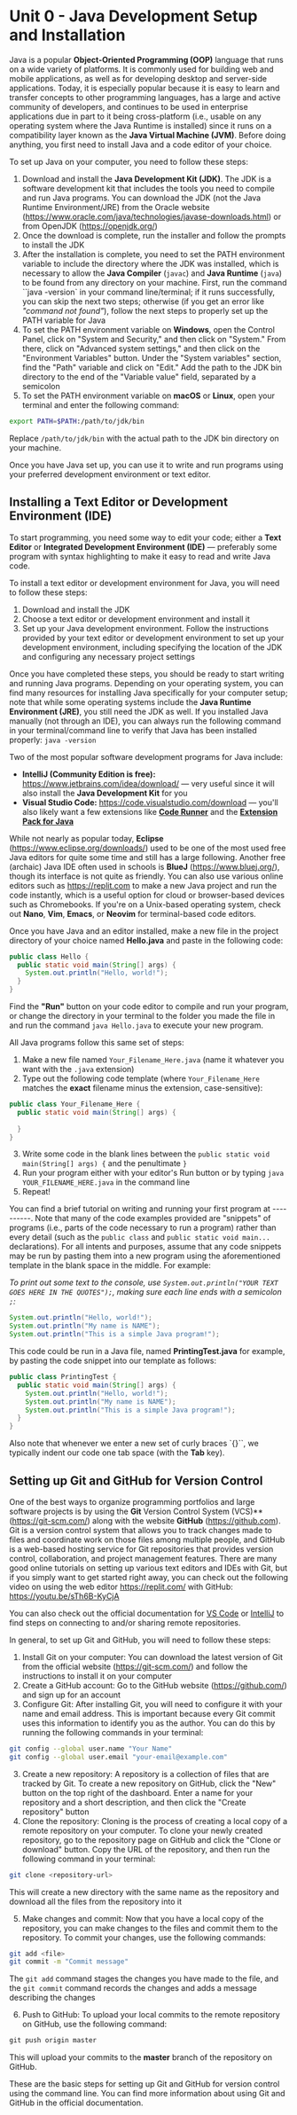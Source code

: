 # Unit 0 - Java Development Setup and Installation
Java is a popular **Object-Oriented Programming (OOP)** language that runs on a wide variety of platforms. It is commonly used for building web and mobile applications, as well as for developing desktop and server-side applications. Today, it is especially popular because it is easy to learn and transfer concepts to other programming languages, has a large and active community of developers, and continues to be used in enterprise applications due in part to it being cross-platform (i.e., usable on any operating system where the Java Runtime is installed) since it runs on a compatibility layer known as the **Java Virtual Machine (JVM)**. Before doing anything, you first need to install Java and a code editor of your choice.

To set up Java on your computer, you need to follow these steps:
1. Download and install the **Java Development Kit (JDK)**. The JDK is a software development kit that includes the tools you need to compile and run Java programs. You can download the JDK (not the Java Runtime Environment/JRE) from the Oracle website (https://www.oracle.com/java/technologies/javase-downloads.html) or from OpenJDK (https://openjdk.org/)
2. Once the download is complete, run the installer and follow the prompts to install the JDK
3. After the installation is complete, you need to set the PATH environment variable to include the directory where the JDK was installed, which is necessary to allow the **Java Compiler** (`javac`) and **Java Runtime** (`java`) to be found from any directory on your machine. First, run the command ``java -version` in your command line/terminal; if it runs successfully, you can skip the next two steps; otherwise (if you get an error like _"command not found"_), follow the next steps to properly set up the PATH variable for Java
4. To set the PATH environment variable on **Windows**, open the Control Panel, click on "System and Security," and then click on "System." From there, click on "Advanced system settings," and then click on the "Environment Variables" button. Under the "System variables" section, find the "Path" variable and click on "Edit." Add the path to the JDK bin directory to the end of the "Variable value" field, separated by a semicolon
5. To set the PATH environment variable on **macOS** or **Linux**, open your terminal and enter the following command:
```bash
export PATH=$PATH:/path/to/jdk/bin
```
Replace `/path/to/jdk/bin` with the actual path to the JDK bin directory on your machine.

Once you have Java set up, you can use it to write and run programs using your preferred development environment or text editor.

## Installing a Text Editor or Development Environment (IDE)
To start programming, you need some way to edit your code; either a **Text Editor** or **Integrated Development Environment (IDE)** — preferably some program with syntax highlighting to make it easy to read and write Java code.

To install a text editor or development environment for Java, you will need to follow these steps:
1. Download and install the JDK
2. Choose a text editor or development environment and install it
3. Set up your Java development environment. Follow the instructions provided by your text editor or development environment to set up your development environment, including specifying the location of the JDK and configuring any necessary project settings

Once you have completed these steps, you should be ready to start writing and running Java programs. Depending on your operating system, you can find many resources for installing Java specifically for your computer setup; note that while some operating systems include the **Java Runtime Environment (JRE)**, you still need the JDK as well. If you installed Java manually (not through an IDE), you can always run the following command in your terminal/command line to verify that Java has been installed properly: `java -version`

Two of the most popular software development programs for Java include:
* **IntelliJ (Community Edition is free):** https://www.jetbrains.com/idea/download/ — very useful since it will also install the **Java Development Kit** for you
* **Visual Studio Code:** https://code.visualstudio.com/download — you'll also likely want a few extensions like [**Code Runner**](https://marketplace.visualstudio.com/items?itemName=formulahendry.code-runner) and the [**Extension Pack for Java**](https://marketplace.visualstudio.com/items?itemName=vscjava.vscode-java-pack)

While not nearly as popular today, **Eclipse** (https://www.eclipse.org/downloads/) used to be one of the most used free Java editors for quite some time and still has a large following. Another free (archaic) Java IDE often used in schools is **BlueJ** (https://www.bluej.org/), though its interface is not quite as friendly. You can also use various online editors such as https://replit.com to make a new Java project and run the code instantly, which is a useful option for cloud or browser-based devices such as Chromebooks. If you're on a Unix-based operating system, check out **Nano**, **Vim**, **Emacs**, or **Neovim** for terminal-based code editors.

Once you have Java and an editor installed, make a new file in the project directory of your choice named **Hello.java** and paste in the following code:
```java
public class Hello {
  public static void main(String[] args) {
    System.out.println("Hello, world!");
  }
}
```
Find the **"Run"** button on your code editor to compile and run your program, or change the directory in your terminal to the folder you made the file in and run the command `java Hello.java` to execute your new program.

All Java programs follow this same set of steps:
1. Make a new file named `Your_Filename_Here.java` (name it whatever you want with the `.java` extension)
2. Type out the following code template (where `Your_Filename_Here` matches the **exact** filename minus the extension, case-sensitive):
```java
public class Your_Filename_Here {
  public static void main(String[] args) {
    
  }
}
```
3. Write some code in the blank lines between the `public static void main(String[] args) {` and the penultimate `}`
4. Run your program either with your editor's Run button or by typing `java YOUR_FILENAME_HERE.java` in the command line
5. Repeat!

You can find a brief tutorial on writing and running your first program at ----------. Note that many of the code examples provided are "snippets" of programs (i.e., parts of the code necessary to run a program) rather than every detail (such as the `public class` and `public static void main...` declarations). For all intents and purposes, assume that any code snippets may be run by pasting them into a new program using the aforementioned template in the blank space in the middle. For example:

_To print out some text to the console, use `System.out.println("YOUR TEXT GOES HERE IN THE QUOTES");`, making sure each line ends with a semicolon `;`:_
```java
System.out.println("Hello, world!");
System.out.println("My name is NAME");
System.out.println("This is a simple Java program!");
```

This code could be run in a Java file, named **PrintingTest.java** for example, by pasting the code snippet into our template as follows:
```java
public class PrintingTest {
  public static void main(String[] args) {
    System.out.println("Hello, world!");
    System.out.println("My name is NAME");
    System.out.println("This is a simple Java program!");
  }
}
```

Also note that whenever we enter a new set of curly braces `{}``, we typically indent our code one tab space (with the **Tab** key).

## Setting up Git and GitHub for Version Control
One of the best ways to organize programming portfolios and large software projects is by using the **Git** Version Control System (VCS)** (https://git-scm.com/) along with the website **GitHub** (https://github.com). Git is a version control system that allows you to track changes made to files and coordinate work on those files among multiple people, and GitHub is a web-based hosting service for Git repositories that provides version control, collaboration, and project management features. There are many good online tutorials on setting up various text editors and IDEs with Git, but if you simply want to get started right away, you can check out the following video on using the web editor https://replit.com/ with GitHub: https://youtu.be/sTh6B-KyCjA

You can also check out the official documentation for [VS Code](https://code.visualstudio.com/docs/sourcecontrol/github) or [IntelliJ](https://www.jetbrains.com/help/idea/using-git-integration.html) to find steps on connecting to and/or sharing remote repositories.

In general, to set up Git and GitHub, you will need to follow these steps:
1. Install Git on your computer: You can download the latest version of Git from the official website (https://git-scm.com/) and follow the instructions to install it on your computer
2. Create a GitHub account: Go to the GitHub website (https://github.com/) and sign up for an account
3. Configure Git: After installing Git, you will need to configure it with your name and email address. This is important because every Git commit uses this information to identify you as the author. You can do this by running the following commands in your terminal:
```bash
git config --global user.name "Your Name"
git config --global user.email "your-email@example.com"
```
3. Create a new repository: A repository is a collection of files that are tracked by Git. To create a new repository on GitHub, click the "New" button on the top right of the dashboard. Enter a name for your repository and a short description, and then click the "Create repository" button
4. Clone the repository: Cloning is the process of creating a local copy of a remote repository on your computer. To clone your newly created repository, go to the repository page on GitHub and click the "Clone or download" button. Copy the URL of the repository, and then run the following command in your terminal:
```bash
git clone <repository-url>
```
This will create a new directory with the same name as the repository and download all the files from the repository into it

5. Make changes and commit: Now that you have a local copy of the repository, you can make changes to the files and commit them to the repository. To commit your changes, use the following commands:
```bash
git add <file>
git commit -m "Commit message"
```
The `git add` command stages the changes you have made to the file, and the `git commit` command records the changes and adds a message describing the changes

6. Push to GitHub: To upload your local commits to the remote repository on GitHub, use the following command:
```java
git push origin master
```
This will upload your commits to the **master** branch of the repository on GitHub.

These are the basic steps for setting up Git and GitHub for version control using the command line. You can find more information about using Git and GitHub in the official documentation.
